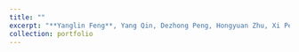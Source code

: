 ```yaml
---
title: ""
excerpt: "**Yanglin Feng**, Yang Qin, Dezhong Peng, Hongyuan Zhu, Xi Peng, Peng Hu#, [PointCloud-Text Matching: Benchmark Dataset and Baseline](https://ieeexplore.ieee.org/document/11086386), IEEE Transactions on Multimedia, 2025. <br/><img src='../images/roma.jpg' style='width:65%;'>"
collection: portfolio
---
```

